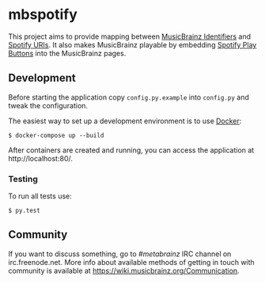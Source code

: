 # mbspotify

This project aims to provide mapping between [MusicBrainz Identifiers](https://musicbrainz.org/doc/MusicBrainz_Identifier)
and [Spotify URIs](https://developer.spotify.com/web-api/user-guide/#spotify-uris-and-ids).
It also makes MusicBrainz playable by embedding [Spotify Play Buttons](https://developer.spotify.com/technologies/widgets/spotify-play-button/)
into the MusicBrainz pages.


## Development

Before starting the application copy `config.py.example` into `config.py` and
tweak the configuration.

The easiest way to set up a development environment is to use [Docker](https://www.docker.com/):

    $ docker-compose up --build

After containers are created and running, you can access the application at
http://localhost:80/.

### Testing

To run all tests use:

    $ py.test


## Community

If you want to discuss something, go to *#metabrainz* IRC channel on
irc.freenode.net. More info about available methods of getting in touch with
community is available at https://wiki.musicbrainz.org/Communication.
